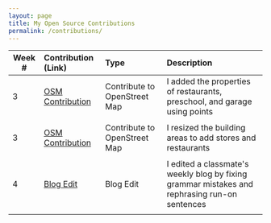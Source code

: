 ```yaml
---
layout: page
title: My Open Source Contributions
permalink: /contributions/
---
```


<!--
The first column, Contribution, must be a hyperlink to the actual contribution,
such as the Wikipedia edit or pull request, etc., with a suitable name.
Type of the contribution should be "Wikipedia edit", "OpenStreet Map feature",
"Project Documentation", "Project Code", "Blog Edit", etc.

The Description should include a brief summary of what you did.

Replace the first row below with your contribution and add new ones below it
following the same syntax.

-->





| Week #       | Contribution (Link)  | Type  | Description                                      |
|---|:---|:---|:---|
|  3   | [OSM Contribution](https://www.openstreetmap.org/changeset/81026785)    | Contribute to OpenStreet Map  |    I added the properties of restaurants, preschool, and garage using points |
|     |     |     |      |
|  3   | [OSM Contribution](https://www.openstreetmap.org/changeset/81016939)    | Contribute to OpenStreet Map  |    I resized the building areas to add stores and restaurants |
|     |     |     |      |
|  4   | [Blog Edit](https://github.com/hunter-college-ossd-spr-2020/liulanz-weekly/blob/gh-pages/_posts/2020-02-16-week04..md)    | Blog Edit  |    I edited a classmate's weekly blog by fixing grammar mistakes and rephrasing run-on sentences|
|     |     |     |      |



